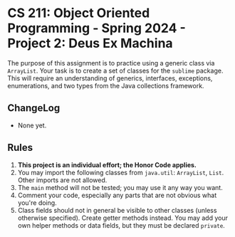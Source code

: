 # CS 211: Object Oriented Programming - Spring 2024 - Project 2: Deus Ex Machina

The purpose of this assignment is to practice using a generic class via `ArrayList`. Your task is to create a set of classes for the `sublime` package. This will require an understanding of generics, interfaces, exceptions, enumerations, and two types from the Java collections framework.

## ChangeLog

- None yet.

## Rules

1. **This project is an individual effort; the Honor Code applies.**
2. You may import the following classes from `java.util`: `ArrayList`, `List`. Other imports are not allowed.
3. The `main` method will not be tested; you may use it any way you want.
4. Comment your code, especially any parts that are not obvious what you're doing.
5. Class fields should not in general be visible to other classes (unless otherwise specified). Create getter methods instead.
You may add your own helper methods or data fields, but they must be declared `private`.
